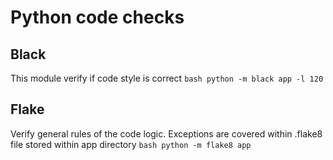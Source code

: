 # Python code checks

## Black
This module verify if code style is correct
``bash
python -m black app -l 120
``

## Flake
Verify general rules of the code logic. Exceptions are covered within .flake8 file stored within app directory
``bash
python -m flake8 app
``